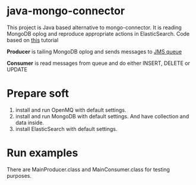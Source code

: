 # java-mongo-connector

This project is Java based alternative to mongo-connector. It is reading MongoDB oplog and reproduce appropriate actions in ElasticSearch. Code based on [this](http://jaihirsch.github.io/straw-in-a-haystack/mongodb/2014/08/18/mongo-oplog-tailing/) tutorial


**Producer** is tailing MongoDB oplog and sends messages to [JMS queue](https://mq.java.net/)

**Consumer** is read messages from queue and do either INSERT, DELETE or UPDATE

# Prepare soft

1. install and run OpenMQ with default settings.
2. install and run MongoDB with default settings. And have collection and data inside.
3. install ElasticSearch with default settings.


# Run examples

There are MainProducer.class and MainConsumer.class for testing purposes.
